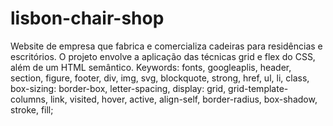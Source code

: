 # lisbon-chair-shop
Website de empresa que fabrica e comercializa cadeiras para residências e escritórios. O projeto envolve a aplicação das técnicas grid e flex do CSS, além de um HTML semântico. Keywords: fonts, googleaplis, header, section, figure, footer, div, img, svg, blockquote, strong, href, ul, li, class, box-sizing: border-box, letter-spacing, display: grid, grid-template-columns, link, visited, hover, active, align-self, border-radius, box-shadow, stroke, fill;
